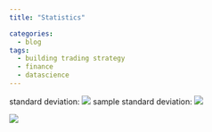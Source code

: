 ```yaml
---
title: "Statistics"

categories:
  - blog
tags:
  - building trading strategy
  - finance
  - datascience
---
```


standard deviation: <img src="https://render.githubusercontent.com/render/math?math=\sqrt{\frac{\Sigma (x-\overline{\rm x})^2}{n}}">
sample standard deviation: <img src="https://render.githubusercontent.com/render/math?math=\sqrt{\frac{\Sigma (x-\overline{\rm x})^2}{n-1}}">

<img src="https://render.githubusercontent.com/render/math?math=e^{i%20\pi}%20=%20-1">

